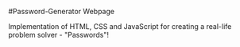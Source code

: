 #Password-Generator Webpage

Implementation of HTML, CSS and JavaScript for creating a real-life problem solver - "Passwords"!
